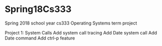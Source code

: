 # Spring18Cs333
Spring 2018 school year cs333 Operating Systems term project

Project 1: System Calls
	   Add system call tracing
	   Add Date system call
	   Add Date command
	   Add ctrl-p feature